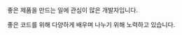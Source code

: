 좋은 제품을 만드는 일에 관심이 많은 개발자입니다.

좋은 코드를 위해 다양하게 배우며 나누기 위해 노력하고 있습니다.

<!--
**seok-2-o/seok-2-o** is a ✨ _special_ ✨ repository because its `README.md` (this file) appears on your GitHub profile.

Here are some ideas to get you started:

- 🔭 I’m currently working on ...
- 🌱 I’m currently learning ...
- 👯 I’m looking to collaborate on ...
- 🤔 I’m looking for help with ...
- 💬 Ask me about ...
- 📫 How to reach me: ...
- 😄 Pronouns: ...
- ⚡ Fun fact: ...
-->
